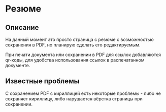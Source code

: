 # Резюме

## Описание

На данный момент это просто страница с резюме с возможностью сохранения в PDF, но планирую сделать его редактируемым.

При печати документа или сохранении в PDF для ссылок добавляются qr-коды, для удобства использования ссылок в распечатанном документе.

## Известные проблемы
С сохранением PDF с кириллицей есть некоторые проблемы - либо не сохраняет кириллицу, либо нарушается вёрстка страницы при сохранении.
